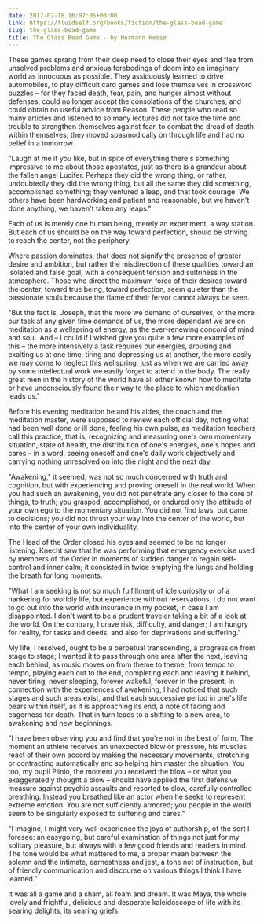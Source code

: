```yaml
---
date: 2017-02-18 16:07:05+00:00
link: https://fluidself.org/books/fiction/the-glass-bead-game
slug: the-glass-bead-game
title: The Glass Bead Game - by Hermann Hesse
---
```


These games sprang from their deep need to close their eyes and flee from unsolved problems and anxious forebodings of doom into an imaginary world as innocuous as possible. They assiduously learned to drive automobiles, to play difficult card games and lose themselves in crossword puzzles – for they faced death, fear, pain, and hunger almost without defenses, could no longer accept the consolations of the churches, and could obtain no useful advice from Reason. These people who read so many articles and listened to so many lectures did not take the time and trouble to strengthen themselves against fear, to combat the dread of death within themselves; they moved spasmodically on through life and had no belief in a tomorrow.

"Laugh at me if you like, but in spite of everything there's something impressive to me about those apostates, just as there is a grandeur about the fallen angel Lucifer. Perhaps they did the wrong thing, or rather, undoubtedly they did the wrong thing, but all the same they did something, accomplished something; they ventured a leap, and that took courage. We others have been hardworking and patient and reasonable, but we haven't done anything, we haven't taken any leaps."

Each of us is merely one human being, merely an experiment, a way station. But each of us should be on the way toward perfection, should be striving to reach the center, not the periphery.

Where passion dominates, that does not signify the presence of greater desire and ambition, but rather the misdirection of these qualities toward an isolated and false goal, with a consequent tension and sultriness in the atmosphere. Those who direct the maximum force of their desires toward the center, toward true being, toward perfection, seem quieter than the passionate souls because the flame of their fervor cannot always be seen.

"But the fact is, Joseph, that the more we demand of ourselves, or the more our task at any given time demands of us, the more dependant we are on meditation as a wellspring of energy, as the ever-renewing concord of mind and soul. And – I could if I wished give you quite a few more examples of this – the more intensively a task requires our energies, arousing and exalting us at one time, tiring and depressing us at another, the more easily we may come to neglect this wellspring, just as when we are carried away by some intellectual work we easily forget to attend to the body. The really great men in the history of the world have all either known how to meditate or have unconsciously found their way to the place to which meditation leads us."

Before his evening meditation he and his aides, the coach and the meditation master, were supposed to review each official day, noting what had been well done or ill done, feeling his own pulse, as meditation teachers call this practice, that is, recognizing and measuring one's own momentary situation, state of health, the distribution of one's energies, one's hopes and cares – in a word, seeing oneself and one's daily work objectively and carrying nothing unresolved on into the night and the next day.

"Awakening," it seemed, was not so much concerned with truth and cognition, but with experiencing and proving oneself in the real world. When you had such an awakening, you did not penetrate any closer to the core of things, to truth; you grasped, accomplished, or endured only the attitude of your own ego to the momentary situation. You did not find laws, but came to decisions; you did not thrust your way into the center of the world, but into the center of your own individuality.

The Head of the Order closed his eyes and seemed to be no longer listening. Knecht saw that he was performing that emergency exercise used by members of the Order in moments of sudden danger to regain self-control and inner calm; it consisted in twice emptying the lungs and holding the breath for long moments.

"What I am seeking is not so much fulfillment of idle curiosity or of a hankering for worldly life, but experience without reservations. I do not want to go out into the world with insurance in my pocket, in case I am disappointed. I don't want to be a prudent traveler taking a bit of a look at the world. On the contrary, I crave risk, difficulty, and danger; I am hungry for reality, for tasks and deeds, and also for deprivations and suffering."

My life, I resolved, ought to be a perpetual transcending, a progression from stage to stage; I wanted it to pass through one area after the next, leaving each behind, as music moves on from theme to theme, from tempo to tempo, playing each out to the end, completing each and leaving it behind, never tiring, never sleeping, forever wakeful, forever in the present. In connection with the experiences of awakening, I had noticed that such stages and such areas exist, and that each successive period in one's life bears within itself, as it is approaching its end, a note of fading and eagerness for death. That in turn leads to a shifting to a new area, to awakening and new beginnings.

"I have been observing you and find that you're not in the best of form. The moment an athlete receives an unexpected blow or pressure, his muscles react of their own accord by making the necessary movements, stretching or contracting automatically and so helping him master the situation. You too, my pupil Plinio, the moment you received the blow – or what you exaggeratedly thought a blow – should have applied the first defensive measure against psychic assaults and resorted to slow, carefully controlled breathing. Instead you breathed like an actor when he seeks to represent extreme emotion. You are not sufficiently armored; you people in the world seem to be singularly exposed to suffering and cares."

"I imagine, I might very well experience the joys of authorship, of the sort I foresee: an easygoing, but careful examination of things not just for my solitary pleasure, but always with a few good friends and readers in mind. The tone would be what mattered to me, a proper mean between the solemn and the intimate, earnestness and jest, a tone not of instruction, but of friendly communication and discourse on various things I think I have learned."

It was all a game and a sham, all foam and dream. It was Maya, the whole lovely and frightful, delicious and desperate kaleidoscope of life with its searing delights, its searing griefs.
